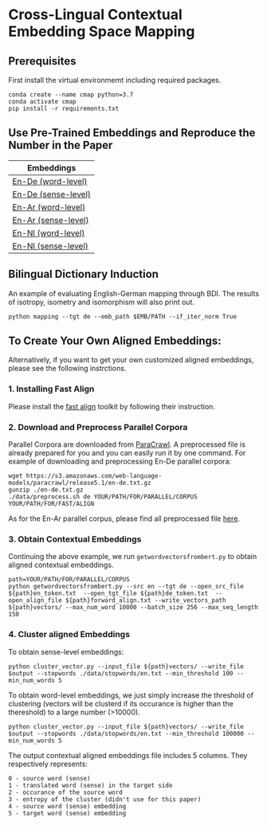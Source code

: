 # Cross-Lingual Contextual Embedding Space Mapping

## Prerequisites
First install the virtual environmemt including required packages.

```
conda create --name cmap python=3.7
conda activate cmap
pip install -r requirements.txt
```

## Use Pre-Trained Embeddings and Reproduce the Number in the Paper
|    Embeddings    | 
| ---------- | 
| [En-De (word-level)](https://drive.google.com/file/d/1Yg6hkRvVbF0by34JA02uiJl-4BidI-nN/view?usp=sharing) | 
| [En-De (sense-level)](https://drive.google.com/file/d/1dFb0lxqlBZpjLTmLYiKdxE-Kh48T2SBc/view?usp=sharing) |
| [En-Ar (word-level)](https://drive.google.com/file/d/16Dj3I61sMWqjdXrbWerKFEHquCbV8ZoR/view?usp=sharing) |
| [En-Ar (sense-level)](https://drive.google.com/file/d/1P91Yw2CTkT4TTW99O3dasqq95a73zyjz/view?usp=sharing) |
| [En-Nl (word-level)](https://drive.google.com/file/d/1y0bLLasdsKRxlnadMk5qt8O8T4vjzESn/view?usp=sharing)|
| [En-Nl (sense-level)](https://drive.google.com/file/d/17ojesGWxFMQfo9v19os2FJE4JHeoM0sh/view?usp=sharing)| 

## Bilingual Dictionary Induction
An example of evaluating English-German mapping through BDI. The results of isotropy, isometry and isomorphism will also print out.
```
python mapping --tgt de --emb_path $EMB/PATH --if_iter_norm True
```

## To Create Your Own Aligned Embeddings:
Alternatively, if you want to get your own customized aligned embeddings, please see the following instrctions.

### 1. Installing Fast Align

Please install the [fast align](https://github.com/clab/fast_align) toolkit by following their instruction.

### 2. Download and Preprocess Parallel Corpora

Parallel Corpora are downloaded from [ParaCrawl](https://www.paracrawl.eu/). A preprocessed file is already prepared for you and you can easily run it by one command. For example of downloading and preprocessing En-De parallel corpora:
```
wget https://s3.amazonaws.com/web-language-models/paracrawl/release5.1/en-de.txt.gz
gunzip ./en-de.txt.gz
./data/preprocess.sh de YOUR/PATH/FOR/PARALLEL/CORPUS YOUR/PATH/FOR/FAST/ALIGN
```

As for the En-Ar parallel corpus, please find all preprocessed file [here](https://drive.google.com/drive/folders/1bHD7aATC0ZVio-c3kqbiFzoZzD9DN2qt?usp=sharing).

### 3. Obtain Contextual Embeddings

Continuing the above example, we run `getwordvectorsfrombert.py` to obtain aligned contextual embeddings.
```
path=YOUR/PATH/FOR/PARALLEL/CORPUS
python getwordvectorsfrombert.py --src en --tgt de --open_src_file ${path}en_token.txt  --open_tgt_file ${path}de_token.txt  --open_align_file ${path}forward_align.txt --write_vectors_path ${path}vectors/ --max_num_word 10000 --batch_size 256 --max_seq_length 150
```

### 4. Cluster aligned Embeddings

To obtain sense-level embeddings:
```
python cluster_vector.py --input_file ${path}vectors/ --write_file $output --stopwords ./data/stopwords/en.txt --min_threshold 100 --min_num_words 5 
```
To obtain word-level embeddings, we just simply increase the threshold of clustering (vectors will be clusterd if its occurance is higher than the thereshold) to a large number (>10000).

```
python cluster_vector.py --input_file ${path}vectors/ --write_file $output --stopwords ./data/stopwords/en.txt --min_threshold 100000 --min_num_words 5 
```

The output contextual aligned embeddings file includes 5 columns. They respectively represents:
```
0 - source word (sense)
1 - translated word (sense) in the target side
2 - occurance of the source word
3 - entropy of the cluster (didn't use for this paper)
4 - source word (sense) embedding
5 - target word (sense) embedding
```



